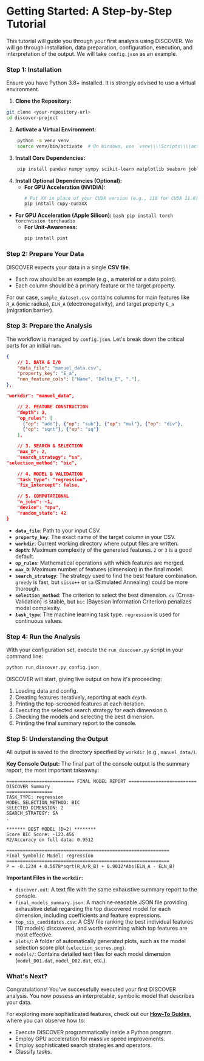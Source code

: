 # Getting Started: A Step-by-Step Tutorial

This tutorial will guide you through your first analysis using DISCOVER. We will go through installation, data preparation, configuration, execution, and interpretation of the output. We will take `config.json` as an example.

### Step 1: Installation

Ensure you have Python 3.8+ installed. It is strongly advised to use a virtual environment.

1.  **Clone the Repository:**
```bash
git clone <your-repository-url>
cd discover-project
```

2.  **Activate a Virtual Environment:**
```bash
    python -m venv venv
    source venv/bin/activate  # On Windows, use `venv\\\\Scripts\\\\activate`
```

3.  **Install Core Dependencies:**
```bash
    pip install pandas numpy sympy scikit-learn matplotlib seaborn joblib
```


4.  **Install Optional Dependencies (Optional):**
    *   **For GPU Acceleration (NVIDIA):**
        ```bash
        # Put XX in place of your CUDA version (e.g., 118 for CUDA 11.8)
        pip install cupy-cudaXX
        ```
*   **For GPU Acceleration (Apple Silicon):**
        ```bash
        pip install torch torchvision torchaudio
        ```
    *   **For Unit-Awareness:**
        ```bash
        pip install pint
        ```

### Step 2: Prepare Your Data

DISCOVER expects your data in a single **CSV file**.
-   Each row should be an example (e.g., a material or a data point).
-   Each column should be a primary feature or the target property.

For our case, `sample_dataset.csv` contains columns for main features like `R_A` (ionic radius), `ELN_A` (electronegativity), and target property `E_a` (migration barrier).

### Step 3: Prepare the Analysis

The workflow is managed by `config.json`. Let's break down the critical parts for an initial run.

```json
{
    // 1. DATA & I/O
    "data_file": "manuel_data.csv",
    "property_key": "E_a",
    "non_feature_cols": ["Name", "Delta_E", "."],
},

"workdir": "manuel_data",

    // 2. FEATURE CONSTRUCTION
    "depth": 3,
    "op_rules": [
      {"op": "add"}, {"op": "sub"}, {"op": "mul"}, {"op": "div"},
      {"op": "sqrt"}, {"op": "sq"}
    ],

    // 3. SEARCH & SELECTION
    "max_D": 2,
    "search_strategy": "sa",
"selection_method": "bic",

    // 4. MODEL & VALIDATION
    "task_type": "regression",
    "fix_intercept": false,

    // 5. COMPUTATIONAL
    "n_jobs": -1,
    "device": "cpu",
    "random_state": 42
}
```

-   **`data_file`**: Path to your input CSV.
-   **`property_key`**: The exact name of the target column in your CSV.
-   **`workdir`**: Current working directory where output files are written.
-   **`depth`**: Maximum complexity of the generated features. `2` or `3` is a good default.
-   **`op_rules`**: Mathematical operations with which features are merged.
-   **`max_D`**: Maximum number of features (dimension) in the final model.
-   **`search_strategy`**: The strategy used to find the best feature combination. `greedy` is fast, but `sisso++` or `sa` (Simulated Annealing) could be more thorough.
-   **`selection_method`**: The criterion to select the best dimension. `cv` (Cross-Validation) is stable, but `bic` (Bayesian Information Criterion) penalizes model complexity.
-   **`task_type`**: The machine learning task type. `regression` is used for continuous values.

### Step 4: Run the Analysis

With your configuration set, execute the `run_discover.py` script in your command line:

```bash
python run_discover.py config.json
```

DISCOVER will start, giving live output on how it's proceeding:
1.  Loading data and config.
2.  Creating features iteratively, reporting at each `depth`.
3.  Printing the top-screened features at each iteration.
4.  Executing the selected search strategy for each dimension `D`.
5.  Checking the models and selecting the best dimension.
6. Printing the final summary report to the console.

### Step 5: Understanding the Output

All output is saved to the directory specified by `workdir` (e.g., `manuel_data/`).

**Key Console Output:**
The final part of the console output is the summary report, the most important takeaway:
```
========================= FINAL MODEL REPORT =========================
DISCOVER Summary
=================
TASK_TYPE: regression
MODEL_SELECTION_METHOD: BIC
SELECTED_DIMENSION: 2
SEARCH_STRATEGY: SA
.

******* BEST MODEL (D=2) ********
Score BIC Score: -123.456
R2/Accuracy on full data: 0.9512

============================================================
Final Symbolic Model: regression
============================================================
P = -0.1234 + 0.5678*sqrt(R_A/R_B) + 0.9012*Abs(ELN_A - ELN_B)
```


**Important Files in the `workdir`:**
-   `discover.out`: A text file with the same exhaustive summary report to the console.
-   `final_models_summary.json`: A machine-readable JSON file providing exhaustive detail regarding the top discovered model for each dimension, including coefficients and feature expressions.
-   `top_sis_candidates.csv`: A CSV file ranking the best individual features (1D models) discovered, and worth examining which top features are most effective.
-   `plots/`: A folder of automatically generated plots, such as the model selection score plot (`selection_scores.png`).
-   `models/`: Contains detailed text files for each model dimension (`model_D01.dat`, `model_D02.dat`, etc.).

### What's Next?

Congratulations! You've successfully executed your first DISCOVER analysis. You now possess an interpretable, symbolic model that describes your data.

For exploring more sophisticated features, check out our **[How-To Guides](./howto.md)**, where you can observe how to:
-   Execute DISCOVER programmatically inside a Python program.
-   Employ GPU acceleration for massive speed improvements.
-   Employ sophisticated search strategies and operators.
-   Classify tasks.